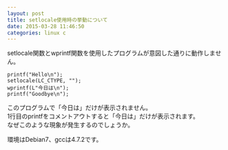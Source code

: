 ```yaml
---
layout: post
title: setlocale使用時の挙動について
date: 2015-03-28 11:46:50
categories: linux c
---
```

<!-- {% raw %} -->
<p>setlocale関数とwprintf関数を使用したプログラムが意図した通りに動作しません。</p>

<pre><code>printf("Hello\n");
setlocale(LC_CTYPE, "");
wprintf(L"今日は\n");
printf("Goodbye\n");
</code></pre>

<p>このプログラムで「今日は」だけが表示されません。<br>
1行目のprintfをコメントアウトすると「今日は」だけが表示されます。<br>
なぜこのような現象が発生するのでしょうか。</p>

<p>環境はDebian7、gccは4.7.2です。</p>
<!-- {% endraw %} -->
